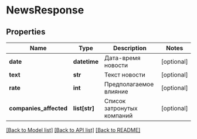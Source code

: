 # NewsResponse

## Properties
Name | Type | Description | Notes
------------ | ------------- | ------------- | -------------
**date** | **datetime** | Дата-время новости | [optional] 
**text** | **str** | Текст новости | [optional] 
**rate** | **int** | Предполагаемое влияние | [optional] 
**companies_affected** | **list[str]** | Список затронутых компаний | [optional] 

[[Back to Model list]](../README.md#documentation-for-models) [[Back to API list]](../README.md#documentation-for-api-endpoints) [[Back to README]](../README.md)


